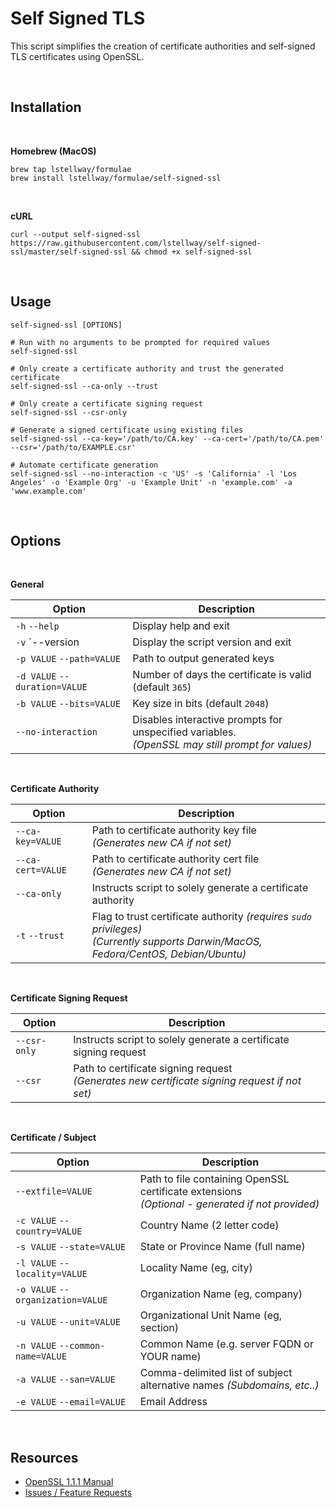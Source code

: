 # Self Signed TLS

This script simplifies the creation of certificate authorities and self-signed TLS certificates using OpenSSL.

<br />

## Installation

<br />

**Homebrew (MacOS)**

```
brew tap lstellway/formulae
brew install lstellway/formulae/self-signed-ssl
```

<br />

**cURL**

```
curl --output self-signed-ssl https://raw.githubusercontent.com/lstellway/self-signed-ssl/master/self-signed-ssl && chmod +x self-signed-ssl
```

<br />

## Usage

```shell
self-signed-ssl [OPTIONS]

# Run with no arguments to be prompted for required values
self-signed-ssl

# Only create a certificate authority and trust the generated certificate
self-signed-ssl --ca-only --trust

# Only create a certificate signing request
self-signed-ssl --csr-only

# Generate a signed certificate using existing files
self-signed-ssl --ca-key='/path/to/CA.key' --ca-cert='/path/to/CA.pem' --csr='/path/to/EXAMPLE.csr'

# Automate certificate generation
self-signed-ssl --no-interaction -c 'US' -s 'California' -l 'Los Angeles' -o 'Example Org' -u 'Example Unit' -n 'example.com' -a 'www.example.com'
```

<br />

## Options

<br />

**General**

| Option                        | Description                                                                                           |
| ----------------------------- | ----------------------------------------------------------------------------------------------------- |
| `-h` `--help`                 | Display help and exit                                                                                 |
| `-v` `--version               | Display the script version and exit                                                                   |
| `-p VALUE` `--path=VALUE`     | Path to output generated keys                                                                         |
| `-d VALUE` `--duration=VALUE` | Number of days the certificate is valid (default `365`)                                               |
| `-b VALUE` `--bits=VALUE`     | Key size in bits (default `2048`)                                                                     |
| `--no-interaction`            | Disables interactive prompts for unspecified variables. <br />_(OpenSSL may still prompt for values)_ |

<br />

**Certificate Authority**

| Option            | Description                                                                                                                               |
| ----------------- | ----------------------------------------------------------------------------------------------------------------------------------------- |
| `--ca-key=VALUE`  | Path to certificate authority key file <br/>_(Generates new CA if not set)_                                                               |
| `--ca-cert=VALUE` | Path to certificate authority cert file <br />_(Generates new CA if not set)_                                                             |
| `--ca-only`       | Instructs script to solely generate a certificate authority                                                                               |
| `-t` `--trust`    | Flag to trust certificate authority _(requires `sudo` privileges)_<br />_(Currently supports Darwin/MacOS, Fedora/CentOS, Debian/Ubuntu)_ |

<br />

**Certificate Signing Request**

| Option       | Description                                                                                        |
| ------------ | -------------------------------------------------------------------------------------------------- |
| `--csr-only` | Instructs script to solely generate a certificate signing request                                  |
| `--csr`      | Path to certificate signing request <br />_(Generates new certificate signing request if not set)_ |

<br />

**Certificate / Subject**

| Option                            | Description                                                                                          |
| --------------------------------- | ---------------------------------------------------------------------------------------------------- |
| `--extfile=VALUE`                 | Path to file containing OpenSSL certificate extensions<br />_(Optional - generated if not provided)_ |
| `-c VALUE` `--country=VALUE`      | Country Name (2 letter code)                                                                         |
| `-s VALUE` `--state=VALUE`        | State or Province Name (full name)                                                                   |
| `-l VALUE` `--locality=VALUE`     | Locality Name (eg, city)                                                                             |
| `-o VALUE` `--organization=VALUE` | Organization Name (eg, company)                                                                      |
| `-u VALUE` `--unit=VALUE`         | Organizational Unit Name (eg, section)                                                               |
| `-n VALUE` `--common-name=VALUE`  | Common Name (e.g. server FQDN or YOUR name)                                                          |
| `-a VALUE` `--san=VALUE`          | Comma-delimited list of subject alternative names _(Subdomains, etc..)_                              |
| `-e VALUE` `--email=VALUE`        | Email Address                                                                                        |

<br />

## Resources

-   [OpenSSL 1.1.1 Manual](https://www.openssl.org/docs/man1.1.1/man1/)
-   [Issues / Feature Requests](https://github.com/lstellway/self-signed-ssl/issues)
